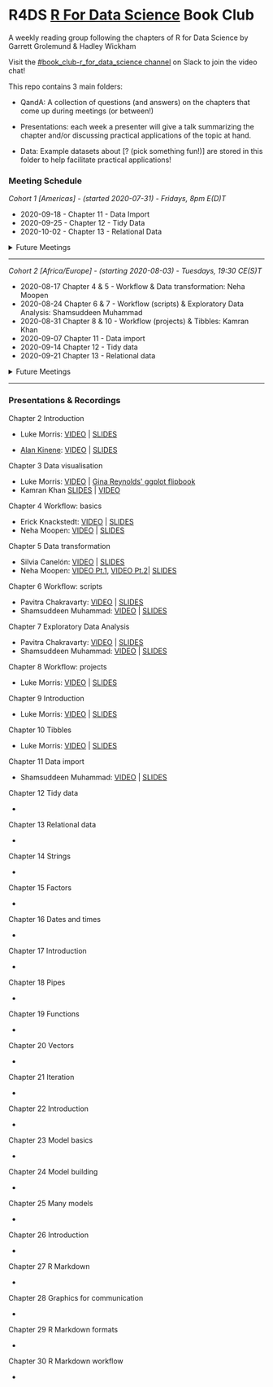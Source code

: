 # R4DS [R For Data Science](https://r4ds.had.co.nz/) Book Club

A weekly reading group following the chapters of R for Data Science by Garrett Grolemund & Hadley Wickham

Visit the [#book_club-r_for_data_science channel](https://r4ds.io/join) on Slack to join the video chat! 

This repo contains 3 main folders:

- QandA: A collection of questions (and answers) on the chapters that come up during meetings (or between!)

- Presentations: each week a presenter will give a talk summarizing the chapter and/or discussing practical applications of the topic at hand. 

- Data: Example datasets about [? (pick something fun!)] are stored in this folder to help facilitate practical applications!

### Meeting Schedule 

*Cohort 1 [Americas] - (started 2020-07-31) - Fridays, 8pm E(D)T*

- 2020-09-18 - Chapter 11 - Data Import
- 2020-09-25 - Chapter 12 - Tidy Data
- 2020-10-02 - Chapter 13 - Relational Data

<details>
  <summary> Future Meetings </summary>

- 2020-10-09 - Chapter 14 - Strings
- 2020-10-17 - Chapter 15 - Factors
- 2020-10-24 - Chapter 16 - Dates and Times

</details>
<hr>


*Cohort 2 [Africa/Europe] - (starting 2020-08-03) - Tuesdays, 19:30 CE(S)T*

- 2020-08-17 Chapter 4 & 5 - Workflow & Data transformation: Neha Moopen
- 2020-08-24 Chapter 6 & 7 - Workflow (scripts) & Exploratory Data Analysis: Shamsuddeen Muhammad
- 2020-08-31 Chapter 8 & 10 - Workflow (projects) & Tibbles: Kamran Khan
- 2020-09-07 Chapter 11 - Data import
- 2020-09-14 Chapter 12 - Tidy data
- 2020-09-21 Chapter 13 - Relational data

<details>
  <summary> Future Meetings </summary>

- 2020-09-28 Chapter 14 - Strings

</details>
<hr>

### Presentations & Recordings

Chapter 2 Introduction 

- Luke Morris: [VIDEO](https://youtu.be/J8KHe2KAnUk) | [SLIDES](https://r4ds.github.io/bookclub-R_for_Data_Science/Presentations/Week01/Cohort1/R4DS%20Ch%201-2%20-%20Morris.html)

- [Alan Kinene](https://twitter.com/kinenealan): [VIDEO](https://youtu.be/M28oO5jmVQU) | [SLIDES](https://www.alankinene.com/r4ds_book_club/r4ds/r4ds-ch1_2.html#1)  

Chapter 3 Data visualisation 

- Luke Morris: [VIDEO](https://youtu.be/TuWkMvQbYPI) | [Gina Reynolds' ggplot flipbook](https://evamaerey.github.io/ggplot_flipbook/ggplot_flipbook_xaringan.html)
- Kamran Khan  [SLIDES](https://github.com/camcaan/bookclub-R_for_Data_Science/blob/main/R4DS_Visualisation_slides.pptx) | [VIDEO](https://youtu.be/1Kl-Ma2Ajk8)

Chapter 4 Workflow: basics 

- Erick Knackstedt: [VIDEO](https://youtu.be/utmMd8QEq7Y) | [SLIDES](https://r4ds.github.io/bookclub-R_for_Data_Science/Presentations/Week03/Cohort1/Chapter4Slides.html) 
- Neha Moopen: [VIDEO](https://youtu.be/uFseYWMo5jg) | [SLIDES]()

Chapter 5 Data transformation 

- Silvia Canelón: [VIDEO](https://youtu.be/p-h758aKWQY) | [SLIDES](https://r4ds.github.io/bookclub-R_for_Data_Science/Presentations/Week04/Cohort1/Chapter5Slides.html)
- Neha Moopen: [VIDEO Pt.1](https://youtu.be/uFseYWMo5jg), [VIDEO Pt.2](https://youtu.be/VXzFEZ3LMJU)| [SLIDES]()

Chapter 6 Workflow: scripts

- Pavitra Chakravarty: [VIDEO](https://www.youtube.com/watch?v=mlIgAWOLVuQ&feature=youtu.be) | [SLIDES](https://r4ds.github.io/bookclub-R_for_Data_Science/Presentations/Week05/Cohort1/Chapter6Slides.html)
- Shamsuddeen Muhammad: [VIDEO](https://youtu.be/SfAiSNKdAXA) | [SLIDES]()

Chapter 7 Exploratory Data Analysis 

- Pavitra Chakravarty: [VIDEO](https://www.youtube.com/watch?v=mlIgAWOLVuQ&feature=youtu.be) | [SLIDES](https://r4ds.github.io/bookclub-R_for_Data_Science/Presentations/Week05/Cohort1/Chapter6Slides.html)
- Shamsuddeen Muhammad: [VIDEO](https://youtu.be/SfAiSNKdAXA) | [SLIDES]()

Chapter 8 Workflow: projects 

- Luke Morris: [VIDEO](https://youtu.be/FVF_aDtsQ_U) | [SLIDES](https://r4ds.github.io/bookclub-R_for_Data_Science/Presentations/Week06/Cohort1/Chapter8910Slides.html)

Chapter 9 Introduction 

- Luke Morris: [VIDEO](https://youtu.be/FVF_aDtsQ_U) | [SLIDES](https://r4ds.github.io/bookclub-R_for_Data_Science/Presentations/Week06/Cohort1/Chapter8910Slides.html)

Chapter 10 Tibbles 

- Luke Morris: [VIDEO](https://youtu.be/FVF_aDtsQ_U) | [SLIDES](https://r4ds.github.io/bookclub-R_for_Data_Science/Presentations/Week06/Cohort1/Chapter8910Slides.html)

Chapter 11 Data import 

- Shamsuddeen Muhammad: [VIDEO](https://youtu.be/oz3GftZaLoU) | [SLIDES]()

Chapter 12 Tidy data 

- 

Chapter 13 Relational data 

- 

Chapter 14 Strings 

- 

Chapter 15 Factors 

- 

Chapter 16 Dates and times 

- 

Chapter 17 Introduction 

- 

Chapter 18 Pipes 

- 

Chapter 19 Functions 

- 

Chapter 20 Vectors 

- 

Chapter 21 Iteration 

- 

Chapter 22 Introduction 

- 

Chapter 23 Model basics 

- 

Chapter 24 Model building 

- 

Chapter 25 Many models 

- 

Chapter 26 Introduction 

- 

Chapter 27 R Markdown 

- 

Chapter 28 Graphics for communication 

- 

Chapter 29 R Markdown formats 

- 

Chapter 30 R Markdown workflow 

- 
